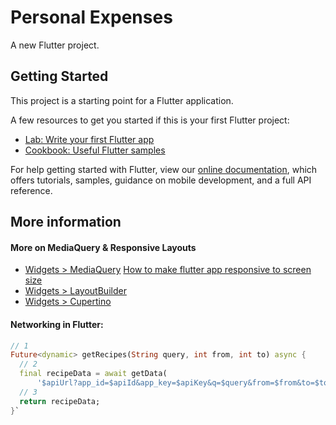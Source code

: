 # Personal Expenses

A new Flutter project.

## Getting Started

This project is a starting point for a Flutter application.

A few resources to get you started if this is your first Flutter project:

- [Lab: Write your first Flutter app](https://flutter.dev/docs/get-started/codelab)
- [Cookbook: Useful Flutter samples](https://flutter.dev/docs/cookbook)

For help getting started with Flutter, view our
[online documentation](https://flutter.dev/docs), which offers tutorials,
samples, guidance on mobile development, and a full API reference.

## More information
#### More on MediaQuery & Responsive Layouts

- [Widgets > MediaQuery](https://api.flutter.dev/flutter/widgets/MediaQuery-class.html)
  [How to make flutter app responsive to screen size](https://stackoverflow.com/questions/49704497/how-to-make-flutter-app-responsive-according-to-different-screen-size?rq=1)
- [Widgets > LayoutBuilder](https://api.flutter.dev/flutter/widgets/LayoutBuilder-class.html)
- [Widgets > Cupertino](https://flutter.dev/docs/development/ui/widgets/cupertino)

#### Networking in Flutter:

```dart
// 1
Future<dynamic> getRecipes(String query, int from, int to) async {
  // 2
  final recipeData = await getData(
      '$apiUrl?app_id=$apiId&app_key=$apiKey&q=$query&from=$from&to=$to');
  // 3
  return recipeData;
}`
```